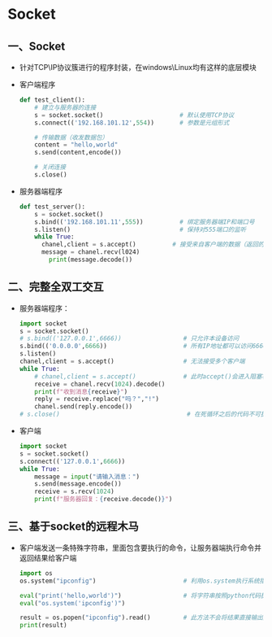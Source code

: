 # Socket

## 一、Socket

- 针对TCP\IP协议簇进行的程序封装，在windows\Linux均有这样的底层模块

- 客户端程序

  ```python
  def test_client():
      # 建立与服务器的连接
      s = socket.socket()                     # 默认使用TCP协议
      s.connect(('192.168.101.12',554))       # 参数是元组形式
  
      # 传输数据（收发数据包）
      content = "hello,world"
      s.send(content,encode())
  
      # 关闭连接
      s.close()
  ```

- 服务器端程序

  ```python
  def test_server():
      s = socket.socket()
      s.bind(('192.168.101.11',555))          # 绑定服务器端IP和端口号
      s.listen()                              # 保持对555端口的监听
      while True:
      	chanel,client = s.accept()          # 接受来自客户端的数据（返回的是元组）
      	message = chanel.recv(l024)          
          print(message.decode())
  ```


## 二、完整全双工交互

- 服务器端程序：

  ```python
  import socket
  s = socket.socket()
  # s.bind(('127.0.0.1',6666))                 # 只允许本设备访问
  s.bind(('0.0.0.0',6666))                     # 所有IP地址都可以访问6666端口
  s.listen()
  chanel,client = s.accept()                   # 无法接受多个客户端
  while True:
      # chanel,client = s.accept()             # 此时accept()会进入阻塞状态，需要多线程才正常
      receive = chanel.recv(1024).decode()
      print(f"收到消息{receive}")
      reply = receive.replace("吗？","!")
      chanel.send(reply.encode())
  # s.close()                                   # 在死循环之后的代码不可执行
  ```

- 客户端

  ```python
  import socket
  s = socket.socket()
  s.connect(('127.0.0.1',6666))
  while True:
      message = input("请输入消息：")
      s.send(message.encode())
      receive = s.recv(1024)
      print(f"服务器回复：{receive.decode()}")
  ```

## 三、基于socket的远程木马

  - 客户端发送一条特殊字符串，里面包含要执行的命令，让服务器端执行命令并返回结果给客户端

    ```python
    import os
    os.system("ipconfig")                        # 利用os.system执行系统指令，并输出结果
    
    eval("print('hello,world')")                 # 将字符串按照python代码执行
    eval("os.system('ipconfig')")
    
    result = os.popen("ipconfig").read()         # 此方法不会将结果直接输出屏幕，可以赋值
    print(result)
    ```

    

